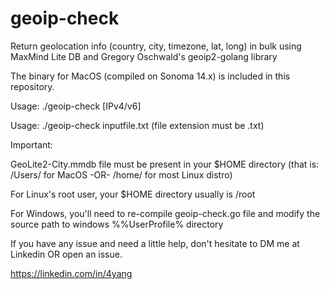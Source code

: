 # geoip-check

Return geolocation info (country, city, timezone, lat, long) in bulk using MaxMind Lite DB and Gregory Oschwald's geoip2-golang library

The binary for MacOS (compiled on Sonoma 14.x) is included in this repository.

Usage: ./geoip-check [IPv4/v6]

Usage: ./geoip-check inputfile.txt (file extension must be .txt)

Important:

GeoLite2-City.mmdb file must be present in your $HOME directory (that is: /Users/<yourusername> for MacOS  -OR-  /home/<yourusername> for most Linux distro)

For Linux's root user, your $HOME directory usually is /root

For Windows, you'll need to re-compile geoip-check.go file and modify the source path to windows %%UserProfile% directory

If you have any issue and need a little help, don't hesitate to DM me at Linkedin OR open an issue.

https://linkedin.com/in/4yang
